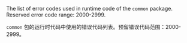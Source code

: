 The list of error codes used in runtime code of the `common` package.
Reserved error code range: 2000-2999.

`common` 包的运行时代码中使用的错误代码列表。预留错误代码范围：2000-2999。
